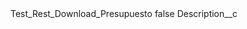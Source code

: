 <?xml version="1.0" encoding="UTF-8"?>
<CustomMetadata xmlns="http://soap.sforce.com/2006/04/metadata" xmlns:xsi="http://www.w3.org/2001/XMLSchema-instance">
    <label>Test_Rest_Download_Presupuesto</label>
    <protected>false</protected>
    <values>
        <field>Description__c</field>
        <value xsi:nil="true"/>
    </values>
</CustomMetadata>
